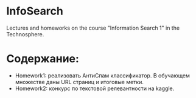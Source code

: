 # InfoSearch
 Lectures and homeworks on the course "Information Search 1" in the Technosphere.
# Содержание:
- Homework1: реализовать АнтиСпам классификатор. В обучающем множестве даны  URL страниц и итоговые метки.
- Homework2: конкурс по текстовой релевантности на kaggle.